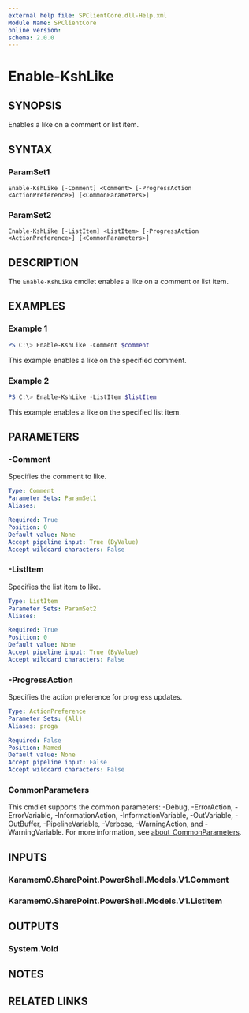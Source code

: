 ```yaml
---
external help file: SPClientCore.dll-Help.xml
Module Name: SPClientCore
online version:
schema: 2.0.0
---
```


# Enable-KshLike

## SYNOPSIS
Enables a like on a comment or list item.

## SYNTAX

### ParamSet1
```
Enable-KshLike [-Comment] <Comment> [-ProgressAction <ActionPreference>] [<CommonParameters>]
```

### ParamSet2
```
Enable-KshLike [-ListItem] <ListItem> [-ProgressAction <ActionPreference>] [<CommonParameters>]
```

## DESCRIPTION
The `Enable-KshLike` cmdlet enables a like on a comment or list item.

## EXAMPLES

### Example 1
```powershell
PS C:\> Enable-KshLike -Comment $comment
```

This example enables a like on the specified comment.

### Example 2
```powershell
PS C:\> Enable-KshLike -ListItem $listItem
```

This example enables a like on the specified list item.

## PARAMETERS

### -Comment
Specifies the comment to like.

```yaml
Type: Comment
Parameter Sets: ParamSet1
Aliases:

Required: True
Position: 0
Default value: None
Accept pipeline input: True (ByValue)
Accept wildcard characters: False
```

### -ListItem
Specifies the list item to like.

```yaml
Type: ListItem
Parameter Sets: ParamSet2
Aliases:

Required: True
Position: 0
Default value: None
Accept pipeline input: True (ByValue)
Accept wildcard characters: False
```

### -ProgressAction
Specifies the action preference for progress updates.

```yaml
Type: ActionPreference
Parameter Sets: (All)
Aliases: proga

Required: False
Position: Named
Default value: None
Accept pipeline input: False
Accept wildcard characters: False
```

### CommonParameters
This cmdlet supports the common parameters: -Debug, -ErrorAction, -ErrorVariable, -InformationAction, -InformationVariable, -OutVariable, -OutBuffer, -PipelineVariable, -Verbose, -WarningAction, and -WarningVariable. For more information, see [about_CommonParameters](http://go.microsoft.com/fwlink/?LinkID=113216).

## INPUTS

### Karamem0.SharePoint.PowerShell.Models.V1.Comment
### Karamem0.SharePoint.PowerShell.Models.V1.ListItem
## OUTPUTS

### System.Void
## NOTES

## RELATED LINKS

